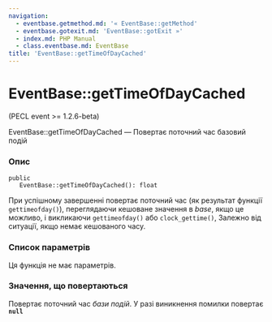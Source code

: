 ```yaml
---
navigation:
  - eventbase.getmethod.md: '« EventBase::getMethod'
  - eventbase.gotexit.md: 'EventBase::gotExit »'
  - index.md: PHP Manual
  - class.eventbase.md: EventBase
title: 'EventBase::getTimeOfDayCached'
---
```

# EventBase::getTimeOfDayCached

(PECL event >= 1.2.6-beta)

EventBase::getTimeOfDayCached — Повертає поточний час базовий подій

### Опис

```methodsynopsis
public
   EventBase::getTimeOfDayCached(): float
```

При успішному завершенні повертає поточний час (як результат функції `gettimeofday()`), переглядаючи кешоване значення в *base*, якщо це можливо, і викликаючи `gettimeofday()` або `clock_gettime()`, Залежно від ситуації, якщо немає кешованого часу.

### Список параметрів

Ця функція не має параметрів.

### Значення, що повертаються

Повертає поточний час *бази подій*. У разі виникнення помилки повертає **`null`**
